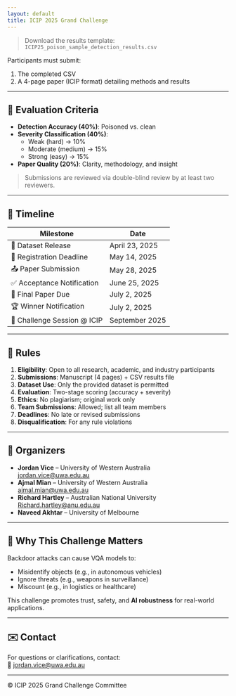 ```yaml
---
layout: default
title: ICIP 2025 Grand Challenge
---
```


> Download the results template: `ICIP25_poison_sample_detection_results.csv`

Participants must submit:
1. The completed CSV
2. A 4-page paper (ICIP format) detailing methods and results

---

## 🧪 Evaluation Criteria

- **Detection Accuracy (40%)**: Poisoned vs. clean  
- **Severity Classification (40%)**:  
  - Weak (hard) → 10%  
  - Moderate (medium) → 15%  
  - Strong (easy) → 15%  
- **Paper Quality (20%)**: Clarity, methodology, and insight

> Submissions are reviewed via double-blind review by at least two reviewers.

---

## 📅 Timeline

| Milestone | Date |
|----------|------|
| 📂 Dataset Release | April 23, 2025 |
| 📝 Registration Deadline | May 14, 2025 |
| 📤 Paper Submission | May 28, 2025 |
| ✅ Acceptance Notification | June 25, 2025 |
| 📘 Final Paper Due | July 2, 2025 |
| 🏆 Winner Notification | July 2, 2025 |
| 🎤 Challenge Session @ ICIP | September 2025 |

---

## 📜 Rules

1. **Eligibility**: Open to all research, academic, and industry participants  
2. **Submissions**: Manuscript (4 pages) + CSV results file  
3. **Dataset Use**: Only the provided dataset is permitted  
4. **Evaluation**: Two-stage scoring (accuracy + severity)  
5. **Ethics**: No plagiarism; original work only  
6. **Team Submissions**: Allowed; list all team members  
7. **Deadlines**: No late or revised submissions  
8. **Disqualification**: For any rule violations

---

## 👥 Organizers

- **Jordan Vice** – University of Western Australia  
  [jordan.vice@uwa.edu.au](mailto:jordan.vice@uwa.edu.au)  
- **Ajmal Mian** – University of Western Australia  
  [ajmal.mian@uwa.edu.au](mailto:ajmal.mian@uwa.edu.au)  
- **Richard Hartley** – Australian National University  
  [Richard.hartley@anu.edu.au](mailto:Richard.hartley@anu.edu.au)  
- **Naveed Akhtar** – University of Melbourne  

---

## 🧠 Why This Challenge Matters

Backdoor attacks can cause VQA models to:
- Misidentify objects (e.g., in autonomous vehicles)
- Ignore threats (e.g., weapons in surveillance)
- Miscount (e.g., in logistics or healthcare)

This challenge promotes trust, safety, and **AI robustness** for real-world applications.

---

## ✉️ Contact

For questions or clarifications, contact:  
📧 [jordan.vice@uwa.edu.au](mailto:jordan.vice@uwa.edu.au)

---

© ICIP 2025 Grand Challenge Committee
